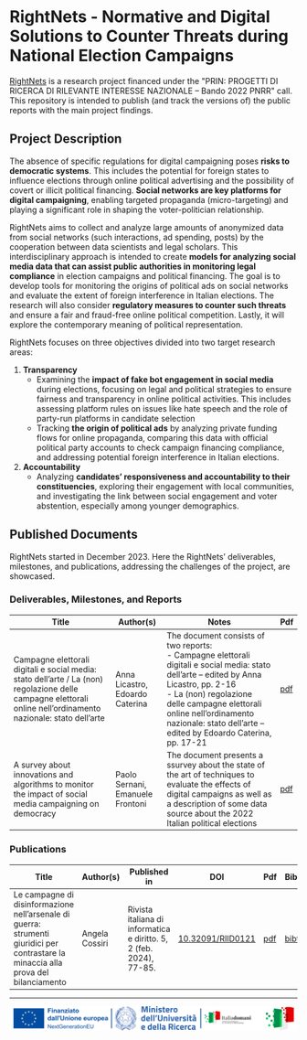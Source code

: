 # RightNets - Normative and Digital Solutions to Counter Threats during National Election Campaigns

[RightNets](http://rightnets.unimc.it/the-project/) is a research project financed under the "PRIN: PROGETTI DI RICERCA DI RILEVANTE INTERESSE NAZIONALE – Bando 2022 PNRR" call. This repository is intended to publish (and track the versions of) the public reports with the main project findings.

## Project Description

The absence of specific regulations for digital campaigning poses **risks to democratic systems**. This includes the potential for foreign states to influence elections through online political advertising and the possibility of covert or illicit political financing. **Social networks are key platforms for digital campaigning**, enabling targeted propaganda (micro-targeting) and playing a significant role in shaping the voter-politician relationship.

RightNets aims to collect and analyze large amounts of anonymized data from social networks (such interactions, ad spending, posts) by the cooperation between data scientists and legal scholars. This interdisciplinary approach is intended to create **models for analyzing social media data that can assist public authorities in monitoring legal compliance**  in election campaigns and political financing. The goal is to develop tools for monitoring the origins of political ads on social networks and evaluate the extent of foreign interference in Italian elections. The research will also consider **regulatory measures to counter such threats** and ensure a fair and fraud-free online political competition. Lastly, it will explore the contemporary meaning of political representation.

RightNets focuses on three objectives divided into two target research areas:

1. **Transparency**
   - Examining the **impact of fake bot engagement in social media** during elections, focusing on legal and political strategies to ensure fairness and transparency in online political activities. This includes assessing platform rules on issues like hate speech and the role of party-run platforms in candidate selection
   - Tracking **the origin of political ads** by analyzing private funding flows for online propaganda, comparing this data with official political party accounts to check campaign financing compliance, and addressing potential foreign interference in Italian elections.
2. **Accountability**
   - Analyzing **candidates’ responsiveness and accountability to their constituencies**, exploring their engagement with local communities, and investigating the link between social engagement and voter abstention, especially among younger demographics.

## Published Documents

RightNets started in December 2023. Here the RightNets’ deliverables, milestones, and publications, addressing the challenges of the project, are showcased.

### Deliverables, Milestones, and Reports

| **Title**                                                                                                                                                        | **Author(s)**                     | **Notes**                                                                                                                                                                                                                                                                                      | **Pdf**                   |
|------------------------------------------------------------------------------------------------------------------------------------------------------------------|-----------------------------------|------------------------------------------------------------------------------------------------------------------------------------------------------------------------------------------------------------------------------------------------------------------------------------------------|---------------------------|
| Campagne elettorali digitali e social media: stato dell’arte / La (non) regolazione delle campagne elettorali online nell’ordinamento nazionale: stato dell’arte | Anna Licastro, Edoardo Caterina   | The document consists of two reports: <br>- Campagne elettorali digitali e social media: stato dell’arte – edited by Anna Licastro, pp. 2-16 <br>- La (non) regolazione delle campagne elettorali online nell’ordinamento nazionale: stato dell’arte – edited by Edoardo Caterina, pp. 17-21 | [pdf](reports/R-001.pdf) |
| A survey about innovations and algorithms to monitor the impact of social media campaigning on democracy                                                         | Paolo Sernani, Emanuele Frontoni  | The document presents a ssurvey about the state of the art of techniques to evaluate the effects of digital campaigns as well as a description of some data source about the 2022 Italian political elections |[pdf](reports/R-002.pdf) |

### Publications

| **Title**                                                                                                                            | **Author(s)**    | **Published in**                                                    | DOI                                                    | **Pdf**                             | **Bibtex**                                    |
|--------------------------------------------------------------------------------------------------------------------------------------|------------------|---------------------------------------------------------------------|--------------------------------------------------------|-------------------------------------|-----------------------------------------------|
| Le campagne di disinformazione nell’arsenale di guerra: strumenti giuridici per contrastare la minaccia alla prova del bilanciamento | Angela Cossiri   | Rivista italiana di informatica e diritto. 5, 2 (feb. 2024), 77-85. | [10.32091/RIID0121](https://doi.org/10.32091/RIID0121) | [pdf](publications/Cossiri2024.pdf) | [bibtex](publications/bibtex/Cossiri2024.bib) |

---

<p align="center">
	<img src="images/signature.png" alt="PRIN logos">
</p>